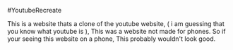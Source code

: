 #YoutubeRecreate

This is a website thats a clone of the youtube website, ( i am guessing that you know what youtube is ), This was a website not made for phones. So if your seeing this website on a phone, This probably wouldn't look good. 